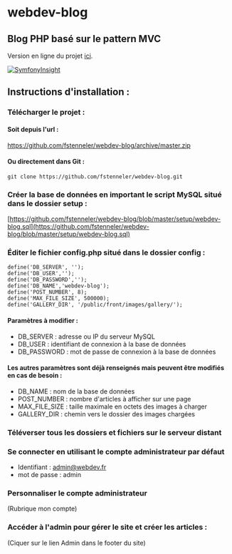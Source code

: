 # webdev-blog
## Blog PHP basé sur le pattern MVC

Version en ligne du projet [ici](http://webdev-blog.orlinstreet.rocks/).

[![SymfonyInsight](https://insight.symfony.com/projects/d48cdb25-7152-4066-a9a5-1f88b3d2679d/big.svg)](https://insight.symfony.com/projects/d48cdb25-7152-4066-a9a5-1f88b3d2679d)

## Instructions d'installation :

### Télécharger le projet :

#### Soit depuis l'url :  
https://github.com/fstenneler/webdev-blog/archive/master.zip

#### Ou directement dans Git :

    git clone https://github.com/fstenneler/webdev-blog.git

### Créer la base de données en important le script MySQL situé dans le dossier setup :

[https://github.com/fstenneler/webdev-blog/blob/master/setup/webdev-blog.sql](https://github.com/fstenneler/webdev-blog/blob/master/setup/webdev-blog.sql)

### Éditer le fichier config.php situé dans le dossier config :

    define('DB_SERVER', '');
    define('DB_USER','');
    define('DB_PASSWORD','');
    define('DB_NAME','webdev-blog');
    define('POST_NUMBER', 8);
    define('MAX_FILE_SIZE', 500000);
    define('GALLERY_DIR', '/public/front/images/gallery/');
    
#### Paramètres à modifier :  
  * DB_SERVER : adresse ou IP du serveur MySQL  
  * DB_USER : identifiant de connexion à la base de données  
  * DB_PASSWORD : mot de passe de connexion à la base de données
  
#### Les autres paramètres sont déjà renseignés mais peuvent être modifiés en cas de besoin :  
  * DB_NAME : nom de la base de données  
  * POST_NUMBER : nombre d'articles à afficher sur une page  
  * MAX_FILE_SIZE : taille maximale en octets des images à charger  
  * GALLERY_DIR : chemin vers le dossier des images chargées  
  
### Téléverser tous les dossiers et fichiers sur le serveur distant

### Se connecter en utilisant le compte administrateur par défaut

  * Identifiant : admin@webdev.fr  
  * mot de passe : admin  
  
### Personnaliser le compte administrateur

(Rubrique mon compte)

### Accéder à l'admin pour gérer le site et créer les articles :
  
(Ciquer sur le lien Admin dans le footer du site)
